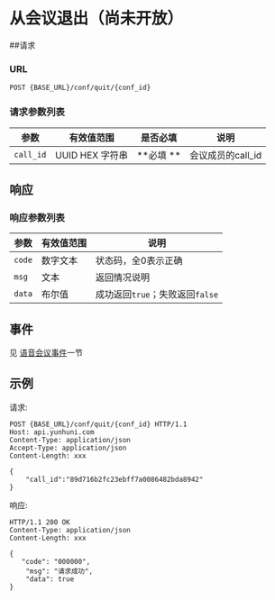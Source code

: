 # 从会议退出（尚未开放）

<!-- toc -->

##请求

### URL

```
POST {BASE_URL}/conf/quit/{conf_id}
```

### 请求参数列表

| 参数                    | 有效值范围       | 是否必填                | 说明                                       |
| --------------------- | ----------- | ------------------- | ---------------------------------------- |
| `call_id`             | UUID HEX 字符串    |  **必填 **   | 会议成员的call_id                        |

## 响应

### 响应参数列表

| 参数     | 有效值范围   | 说明                            |
| ------ | ------- | ----------------------------- |
| `code` | 数字文本    | 状态码，全0表示正确                    |
| `msg`  | 文本        | 返回情况说明                        |
| `data` | 布尔值      | 成功返回`true`；失败返回`false` |

## 事件

见 [语音会议事件](../evt/conf/index.md)一节

## 示例

请求:
```http
POST {BASE_URL}/conf/quit/{conf_id} HTTP/1.1
Host: api.yunhuni.com
Content-Type: application/json
Accept-Type: application/json
Content-Length: xxx

{
	"call_id":"89d716b2fc23ebff7a0086482bda8942"
}
```

响应:
```http
HTTP/1.1 200 OK
Content-Type: application/json
Content-Length: xxx

{
   "code": "000000",
    "msg": "请求成功",
    "data": true
}
```


